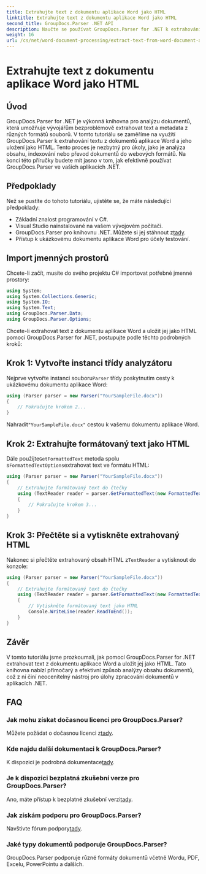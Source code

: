 ```yaml
---
title: Extrahujte text z dokumentu aplikace Word jako HTML
linktitle: Extrahujte text z dokumentu aplikace Word jako HTML
second_title: GroupDocs.Parser .NET API
description: Naučte se používat GroupDocs.Parser for .NET k extrahování textu z dokumentů aplikace Word a jeho uložení jako HTML. Výukový program krok za krokem s příklady kódu.
weight: 16
url: /cs/net/word-document-processing/extract-text-from-word-document-as-html/
---
```


# Extrahujte text z dokumentu aplikace Word jako HTML

## Úvod
GroupDocs.Parser for .NET je výkonná knihovna pro analýzu dokumentů, která umožňuje vývojářům bezproblémově extrahovat text a metadata z různých formátů souborů. V tomto tutoriálu se zaměříme na využití GroupDocs.Parser k extrahování textu z dokumentů aplikace Word a jeho uložení jako HTML. Tento proces je nezbytný pro úkoly, jako je analýza obsahu, indexování nebo převod dokumentů do webových formátů. Na konci této příručky budete mít jasno v tom, jak efektivně používat GroupDocs.Parser ve vašich aplikacích .NET.
## Předpoklady
Než se pustíte do tohoto tutoriálu, ujistěte se, že máte následující předpoklady:
- Základní znalost programování v C#.
- Visual Studio nainstalované na vašem vývojovém počítači.
-  GroupDocs.Parser pro knihovnu .NET. Můžete si jej stáhnout z[tady](https://releases.groupdocs.com/parser/net/).
- Přístup k ukázkovému dokumentu aplikace Word pro účely testování.
## Import jmenných prostorů
Chcete-li začít, musíte do svého projektu C# importovat potřebné jmenné prostory:
```csharp
using System;
using System.Collections.Generic;
using System.IO;
using System.Text;
using GroupDocs.Parser.Data;
using GroupDocs.Parser.Options;
```
Chcete-li extrahovat text z dokumentu aplikace Word a uložit jej jako HTML pomocí GroupDocs.Parser for .NET, postupujte podle těchto podrobných kroků:
## Krok 1: Vytvořte instanci třídy analyzátoru
 Nejprve vytvořte instanci souboru`Parser` třídy poskytnutím cesty k ukázkovému dokumentu aplikace Word:
```csharp
using (Parser parser = new Parser("YourSampleFile.docx"))
{
    // Pokračujte krokem 2...
}
```
 Nahradit`"YourSampleFile.docx"` cestou k vašemu dokumentu aplikace Word.
## Krok 2: Extrahujte formátovaný text jako HTML
 Dále použijte`GetFormattedText` metoda spolu s`FormattedTextOptions`extrahovat text ve formátu HTML:
```csharp
using (Parser parser = new Parser("YourSampleFile.docx"))
{
    // Extrahujte formátovaný text do čtečky
    using (TextReader reader = parser.GetFormattedText(new FormattedTextOptions(FormattedTextMode.Html)))
    {
        // Pokračujte krokem 3...
    }
}
```
## Krok 3: Přečtěte si a vytiskněte extrahovaný HTML
 Nakonec si přečtěte extrahovaný obsah HTML z`TextReader` a vytisknout do konzole:
```csharp
using (Parser parser = new Parser("YourSampleFile.docx"))
{
    // Extrahujte formátovaný text do čtečky
    using (TextReader reader = parser.GetFormattedText(new FormattedTextOptions(FormattedTextMode.Html)))
    {
        // Vytiskněte formátovaný text jako HTML
        Console.WriteLine(reader.ReadToEnd());
    }
}
```
## Závěr
V tomto tutoriálu jsme prozkoumali, jak pomocí GroupDocs.Parser for .NET extrahovat text z dokumentu aplikace Word a uložit jej jako HTML. Tato knihovna nabízí přímočarý a efektivní způsob analýzy obsahu dokumentů, což z ní činí neocenitelný nástroj pro úlohy zpracování dokumentů v aplikacích .NET.

## FAQ
### Jak mohu získat dočasnou licenci pro GroupDocs.Parser?
 Můžete požádat o dočasnou licenci z[tady](https://purchase.groupdocs.com/temporary-license/).
### Kde najdu další dokumentaci k GroupDocs.Parser?
 K dispozici je podrobná dokumentace[tady](https://tutorials.groupdocs.com/parser/net/).
### Je k dispozici bezplatná zkušební verze pro GroupDocs.Parser?
 Ano, máte přístup k bezplatné zkušební verzi[tady](https://releases.groupdocs.com/).
### Jak získám podporu pro GroupDocs.Parser?
 Navštivte fórum podpory[tady](https://forum.groupdocs.com/c/parser/17).
### Jaké typy dokumentů podporuje GroupDocs.Parser?
GroupDocs.Parser podporuje různé formáty dokumentů včetně Wordu, PDF, Excelu, PowerPointu a dalších.